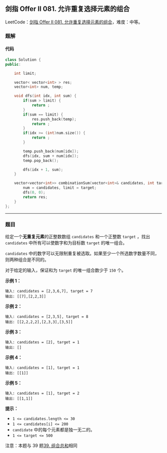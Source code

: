 ## 剑指 Offer II 081. 允许重复选择元素的组合

LeetCode：[剑指 Offer II 081. 允许重复选择元素的组合](https://leetcode.cn/problems/Ygoe9J/)，难度：中等。

### 题解

#### 代码

```c++
class Solution {
public:

    int limit;

    vector< vector<int> > res;
    vector<int> num, temp;

    void dfs(int idx, int sum) {
        if(sum > limit) {
            return ;
        }
        if(sum == limit) {
            res.push_back(temp);
            return ;
        }
        if(idx >= (int)num.size()) {
            return ;
        }

        temp.push_back(num[idx]);
        dfs(idx, sum + num[idx]);
        temp.pop_back();

        dfs(idx + 1, sum);
    }

    vector<vector<int>> combinationSum(vector<int>& candidates, int target) {
        num = candidates, limit = target;
        dfs(0, 0);
        return res;
    }
};
```



---



### 题目

给定一个**无重复元素**的正整数数组 `candidates` 和一个正整数 `target` ，找出 `candidates` 中所有可以使数字和为目标数 `target` 的唯一组合。

`candidates` 中的数字可以无限制重复被选取。如果至少一个所选数字数量不同，则两种组合是不同的。 

对于给定的输入，保证和为 `target` 的唯一组合数少于 `150` 个。

 

**示例 1：**

```
输入: candidates = [2,3,6,7], target = 7
输出: [[7],[2,2,3]]
```

**示例 2：**

```
输入: candidates = [2,3,5], target = 8
输出: [[2,2,2,2],[2,3,3],[3,5]]
```

**示例 3：**

```
输入: candidates = [2], target = 1
输出: []
```

**示例 4：**

```
输入: candidates = [1], target = 1
输出: [[1]]
```

**示例 5：**

```
输入: candidates = [1], target = 2
输出: [[1,1]]
```

 

**提示：**

- `1 <= candidates.length <= 30`
- `1 <= candidates[i] <= 200`
- `candidate` 中的每个元素都是独一无二的。
- `1 <= target <= 500`

 

注意：本题与 39 题[39. 组合总和](https://leetcode-cn.com/problems/combination-sum/)相同 


